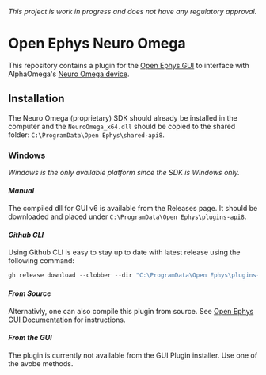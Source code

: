 *This project is work in progress and does not have any regulatory approval.*

# Open Ephys Neuro Omega

This repository contains a plugin for the [Open Ephys GUI](https://github.com/open-ephys/plugin-GUI) to interface with AlphaOmega's [Neuro Omega device](https://www.alphaomega-eng.com/Nero-Omega). 

## Installation

The Neuro Omega (proprietary) SDK should already be installed in the computer and the `NeuroOmega_x64.dll` should be copied to the shared folder: `C:\ProgramData\Open Ephys\shared-api8`.

### **Windows**

*Windows is the only available platform since the SDK is Windows only.*

#### _Manual_

The compiled dll for GUI v6 is available from the Releases page. It should be downloaded and placed under `C:\ProgramData\Open Ephys\plugins-api8`.

#### _Github CLI_

Using Github CLI is easy to stay up to date with latest release using the following command:

```PowerShell
gh release download --clobber --dir "C:\ProgramData\Open Ephys\plugins-api8" --pattern *.dll --repo netstim/OpenEphysNeuroOmega
```

#### _From Source_

Alternativly, one can also compile this plugin from source. See [Open Ephys GUI Documentation](https://open-ephys.github.io/gui-docs/Developer-Guide/Compiling-plugins.html) for instructions.

#### _From the GUI_

The plugin is currently not available from the GUI Plugin installer. Use one of the avobe methods.